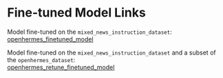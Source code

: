 # Fine-tuned Model Links
Model fine-tuned on the `mixed_news_instruction_dataset`:    
[openhermes_finetuned_model](https://utsacloud-my.sharepoint.com/:f:/g/personal/hezron_perez_my_utsa_edu/El7_4BlZFLJLmHGmyOQYPckBW3opf24mi3DGMxv5q2f4Dg?e=XkYmZp)

Model fine-tuned on the `mixed_news_instruction_dataset` and a subset of the `openhermes_dataset`:    
[openhermes_retune_finetuned_model](https://utsacloud-my.sharepoint.com/:f:/g/personal/hezron_perez_my_utsa_edu/EvN7Hmq0xsRHtK2PWLXcTfoBBGG9vWWcQwG8tiv6Y-C8jQ?e=W5Pphv)
